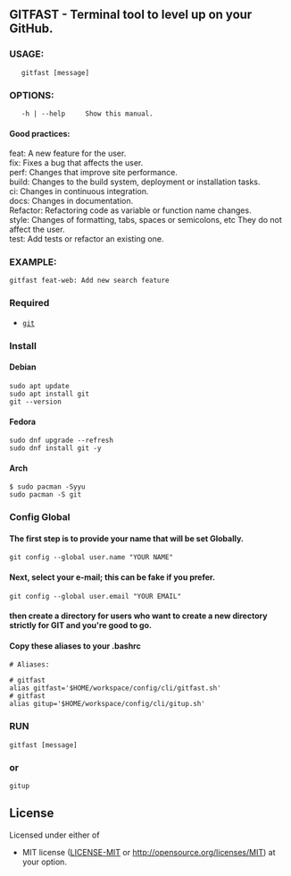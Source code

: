 ## GITFAST - Terminal tool to level up on your GitHub.

### USAGE:
```
   gitfast [message]
```

### OPTIONS:
```
   -h | --help     Show this manual.
```

#### Good practices:

 feat: A new feature for the user.<br>
 fix: Fixes a bug that affects the user.<br>
 perf: Changes that improve site performance.<br>
 build: Changes to the build system, deployment or installation tasks.<br>
 ci: Changes in continuous integration.<br>
 docs: Changes in documentation.<br>
 Refactor: Refactoring code as variable or function name changes.<br>
 style: Changes of formatting, tabs, spaces or semicolons, etc They do not affect the user.<br>
 test: Add tests or refactor an existing one.<br>

### EXAMPLE:
```
gitfast feat-web: Add new search feature
```



### Required 

* [`git`](https://github.com/git/git)



### Install 

#### Debian
```
sudo apt update
sudo apt install git
git --version
```

#### Fedora
```
sudo dnf upgrade --refresh
sudo dnf install git -y
```

#### Arch
```
$ sudo pacman -Syyu
sudo pacman -S git
```



### Config Global
#### The first step is to provide your name that will be set Globally.
```
git config --global user.name "YOUR NAME"
```
#### Next, select your e-mail; this can be fake if you prefer.
```
git config --global user.email "YOUR EMAIL"
```
#### then create a directory for users who want to create a new directory strictly for GIT and you're good to go.

#### Copy these aliases to your .bashrc
```
# Aliases:

# gitfast
alias gitfast='$HOME/workspace/config/cli/gitfast.sh'
# gitfast
alias gitup='$HOME/workspace/config/cli/gitup.sh'
```

### RUN
```
gitfast [message]
```

### or
```
gitup
```


## License

Licensed under either of

 * MIT license ([LICENSE-MIT](LICENSE-MIT) or
   http://opensource.org/licenses/MIT) at your option.
